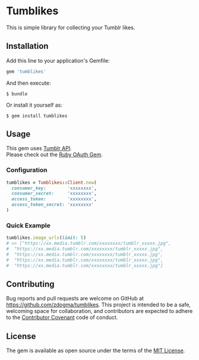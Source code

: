 # Tumblikes

This is simple library for collecting your Tumblr likes.

## Installation

Add this line to your application's Gemfile:

```ruby
gem 'tumblikes'
```

And then execute:

    $ bundle

Or install it yourself as:

    $ gem install tumblikes

## Usage

This gem uses [Tumblr API](https://www.tumblr.com/docs/en/api/v2).  
Please check out the [Ruby OAuth Gem](http://oauth.rubyforge.org/).

### Configuration


```ruby
tumblikes = Tumblikes::Client.new(
  consumer_key:        'xxxxxxxx',
  consumer_secret:     'xxxxxxxx',
  access_token:        'xxxxxxxx',
  access_token_secret: 'xxxxxxxx'
)
```

### Quick Example
```ruby
tumblikes.image_urls(limit: 5)
# => ["https://xx.media.tumblr.com/xxxxxxxx/tumblr_xxxxx.jpg",
#  "https://xx.media.tumblr.com/xxxxxxxx/tumblr_xxxxx.jpg",
#  "https://xx.media.tumblr.com/xxxxxxxx/tumblr_xxxxx.jpg",
#  "https://xx.media.tumblr.com/xxxxxxxx/tumblr_xxxxx.jpg",
#  "https://xx.media.tumblr.com/xxxxxxxx/tumblr_xxxxx.jpg"]
```

## Contributing

Bug reports and pull requests are welcome on GitHub at https://github.com/zdogma/tumblikes. This project is intended to be a safe, welcoming space for collaboration, and contributors are expected to adhere to the [Contributor Covenant](http://contributor-covenant.org) code of conduct.


## License

The gem is available as open source under the terms of the [MIT License](http://opensource.org/licenses/MIT).
